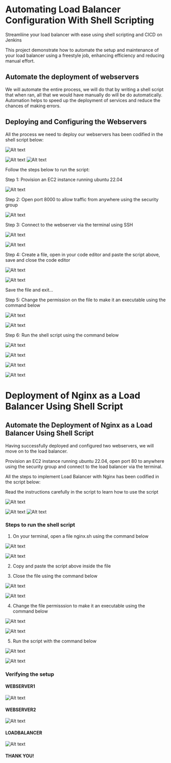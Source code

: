 # Automating Load Balancer Configuration With Shell Scripting

Streamliine your load balancer with ease using shell scripting and CICD on Jenkins

This project demonstrate how to automate the setup and maintenance of your load balancer using a freestyle job, enhancing efficiency and reducing manual effort. 


## Automate the deployment of webservers

We will automate the entire process, we will do that by writing a shell script that when ran, all that we would have manually do will be do automatically. Automation helps to speed up the deployment of services and reduce the chances of making errors. 

## Deploying and Configuring the Webservers 

All the process we need to deploy our webservers has been codified in the shell script below: 

![Alt text](images/copyCodeBelow.png)

![Alt text](images/Script1.png)
![Alt text](images/script2.png)


Follow the steps below to run the script: 

Step 1: Provision an EC2 instance running ubuntu 22.04 

![Alt text](images/ubunturunning.png)


Step 2: Open port 8000 to allow traffic from anywhere using the security group 

![Alt text](images/inboundrule.png)

Step 3: Connect to the webserver via the terminal using SSH

![Alt text](images/copyssh.png)

![Alt text](images/connectTerm.png)

Step 4: Create a file, open in your code editor and paste the script above, save and close the code editor

![Alt text](images/copyCodeBelow.png)

![Alt text](images/OpenScriptFile.png)

Save the file and exit...

Step 5: Change the permission on the file to make it an executable using the command below

![Alt text](images/copyCodeBelow.png)

![Alt text](images/ChmodCom.png)

Step 6: Run the shell script using the command below 

![Alt text](images/copyCodeBelow.png)

![Alt text](images/runScriptcom.png)

![Alt text](images/RunScriptComm1.png)

![Alt text](images/WelcomScren.png)


# Deployment of Nginx as a Load Balancer Using Shell Script

## Automate the Deployment of Nginx as a Load Balancer Using Shell Script 

Having successfully deployed and configured two webservers, we will move on to the load balancer.

Provision an EC2 instance running ubuntu 22.04, open port 80 to anywhere using the security group and connect to the load balancer via the terminal. 


All the steps to implement Load Balancer with Nginx has been codified in the script below:

Read the instructions carefully in the script to learn how to use the script 

![Alt text](images/copyCodeBelow.png)

![Alt text](images/nginxScript1.png)
![Alt text](images/nginxScript2.png)

### Steps to run the shell script 

1. On your terminal, open a file nginx.sh using the command below 

![Alt text](images/copyCodeBelow.png)

![Alt text](images/openNginxinVim.png)


2. Copy and paste the script above inside the file

3. Close the file using the command below 

![Alt text](images/copyCodeBelow.png)

![Alt text](images/saveVim.png)


4. Change the file permisssion to make it an executable using the command below 

![Alt text](images/copyCodeBelow.png)

![Alt text](images/changePervim.png)

5. Run the script with the command below 

![Alt text](images/copyCodeBelow.png)

![Alt text](images/RunscriptFinal.png)

### Verifying the setup 

#### WEBSERVER1
![Alt text](images/WelcomScren.png)


#### WEBSERVER2


![Alt text](images/welcomeScnServer2.png)


#### LOADBALANCER

![Alt text](images/LBSCREN.png)


#### THANK YOU!













